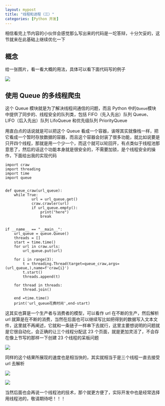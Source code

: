 ```yaml
---
layout: mypost
title: "线程和进程（三）"
categories: [Python 开发]
---
```


相信看完上节内容的小伙伴会感觉那么写出来的代码是一坨答辩，十分欠妥的，这节就来在此基础上继续优化一下

## 概念

给一张图片，看一看大概的用法，具体可以看下面代码写的例子

![](images/image-20240127030158054-1024x498.png)

## 使用 Queue 的多线程爬虫

这个 Queue 模块就是为了解决线程间通信的问题，而且 Python 中的`Queue`模块中提供了同步的、线程安全的队列类，包括 FIFO（先入先出）队列 Queue、LIFO（后入先出）队列 LifoQueue 和优先级队列 PriorityQueue

用直白点的话说就是可以把这个 Queue 看成一个容器，诶呀其实就像栈一样，把它看成一个暂时存放数据的容器，而且这个容器会封装了很多功能，就比如说要是只开四个线程，那就是用一个少一个，而这个就可以轮回开，有点类似于线程池那意思了，然后的话这个功能本身就是很安全的，不需要加锁，是个线程安全的操作，下面给出我的实现代码

```
import craw
import threading
import time
import queue


def queue_craw(url_queue):
    while True:
            url = url_queue.get()
            craw.crawler(url)
            if url_queue.empty():
                print("here")
                break


if __name__ == "__main__":
    url_queue = queue.Queue()
    threads = []
    start = time.time()
    for url in craw.urls:
        url_queue.put(url)

    for i in range(3):
        t = threading.Thread(target=queue_craw,args=(url_queue,),name=f'craw{i}')
        t.start()
        threads.append(t)

    for thread in threads:
        thread.join()

    end =time.time()
    print('url_queue花费时间',end-start)
```

这其实也算是一个生产者与消费者的模型，可以看作 url 在不断的生产，然后解析 url 就算是在不断的消费，当然在后面也可以继续写比如把得到的数据写入文本文件，这里就不再阐述，它就和一条链子一样串下去就行，这里主要想说明的问题就是它很自动化，会正确的让三个线程分配这 23 个页面，就是更加灵活了，不会存在像上节写的那样一下创建 23 个线程的呆板问题

![](images/image-20240127030038856-1024x410.png)

同样的这个结果所展现的速度也是相当快的，其实就相当于是三个线程一直去接受 url 去解析

![](images/image-20240127030531405-1024x415.png)

![](images/image.png)

当然后面也会再说一个线程池的技术，那个就更方便了，实际开发中也是经常选择用线程池的，敬请期待吧！！！

